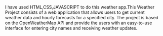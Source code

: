 I have used HTML,CSS,JAVASCRIPT to do this weather app.This  Weather Project consists of a web application that allows users to get current weather data and hourly forecasts for a specified city. The project is based on the OpenWeatherMap API and provide the users with an easy-to-use interface for entering city names and receiving weather updates.
